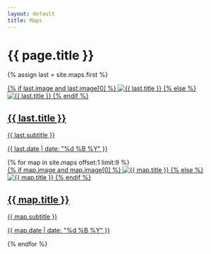 ```yaml
---
layout: default
title: Maps
---
```

<h1>{{ page.title }}</h1>

{% assign last = site.maps.first %}
<div class="last-post">
  <div class="left">
    <a href="{{ last.url | relative_url }}">
      {% if last.image and last.image[0] %}
        <img src="{{ site.img_path }}{{ last.image[0] }}" alt="{{ last.title }}">
      {% else %}
        <img src="{{ site.img_path }}placeholder.jpg" alt="{{ last.title }}">
      {% endif %}
    </a>
  </div>

  <div class="right">
    <a href="{{ last.url | relative_url }}">
      <h2>{{ last.title }}</h2>
      <p>{{ last.subtitle }}</p>
      <p class="date">{{ last.date | date: "%d %B %Y" }}</p>
    </a>
  </div>
</div>

<section>
  {% for map in site.maps offset:1 limit:9 %}
    <article>
      <a href="{{ map.url | relative_url }}">
        {% if map.image and map.image[0] %}
          <img src="{{ site.img_path }}{{ map.image[0] }}" alt="{{ map.title }}" class="thumbnail">
        {% else %}
          <img src="{{ site.img_path }}placeholder.jpg" alt="{{ map.title }}" class="thumbnail">
        {% endif %}
        <h2>{{ map.title }}</h2>
        <p>{{ map.subtitle }}</p>
        <p class="date">{{ map.date | date: "%d %B %Y" }}</p>
      </a>
    </article>
  {% endfor %}
</section>